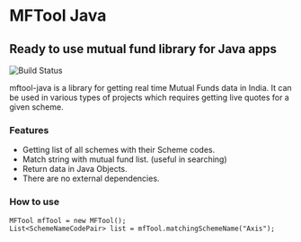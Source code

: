 # MFTool Java
## Ready to use mutual fund library for Java apps

![Build Status](https://travis-ci.org/joemccann/dillinger.svg?branch=master)

mftool-java is a library for getting real time Mutual Funds data in India. 
It can be used in various types of projects which requires getting live quotes for a given scheme.


### Features
- Getting list of all schemes with their Scheme codes.
- Match string with mutual fund list. (useful in searching)
- Return data in Java Objects.
- There are no external dependencies.

### How to use
```
MFTool mfTool = new MFTool();
List<SchemeNameCodePair> list = mfTool.matchingSchemeName("Axis");
```